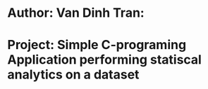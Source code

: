 # Author: Van Dinh Tran: 
# Project: Simple C-programing Application performing statiscal analytics on a dataset

